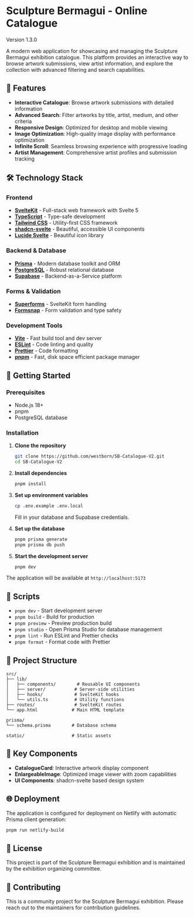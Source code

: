 # Sculpture Bermagui - Online Catalogue

Version 1.3.0

A modern web application for showcasing and managing the Sculpture Bermagui exhibition catalogue. This platform provides an interactive way to browse artwork submissions, view artist information, and explore the collection with advanced filtering and search capabilities.

## 🎯 Features

- **Interactive Catalogue**: Browse artwork submissions with detailed information
- **Advanced Search**: Filter artworks by title, artist, medium, and other criteria
- **Responsive Design**: Optimized for desktop and mobile viewing
- **Image Optimization**: High-quality image display with performance optimization
- **Infinite Scroll**: Seamless browsing experience with progressive loading
- **Artist Management**: Comprehensive artist profiles and submission tracking

## 🛠️ Technology Stack

### Frontend

- **[SvelteKit](https://kit.svelte.dev/)** - Full-stack web framework with Svelte 5
- **[TypeScript](https://www.typescriptlang.org/)** - Type-safe development
- **[Tailwind CSS](https://tailwindcss.com/)** - Utility-first CSS framework
- **[shadcn-svelte](https://www.shadcn-svelte.com/)** - Beautiful, accessible UI components
- **[Lucide Svelte](https://lucide.dev/)** - Beautiful icon library

### Backend & Database

- **[Prisma](https://prisma.io/)** - Modern database toolkit and ORM
- **[PostgreSQL](https://postgresql.org/)** - Robust relational database
- **[Supabase](https://supabase.com/)** - Backend-as-a-Service platform

### Forms & Validation

- **[Superforms](https://superforms.rocks/)** - SvelteKit form handling
- **[Formsnap](https://formsnap.dev/)** - Form validation and type safety

### Development Tools

- **[Vite](https://vitejs.dev/)** - Fast build tool and dev server
- **[ESLint](https://eslint.org/)** - Code linting and quality
- **[Prettier](https://prettier.io/)** - Code formatting
- **[pnpm](https://pnpm.io/)** - Fast, disk space efficient package manager

## 🚀 Getting Started

### Prerequisites

- Node.js 18+
- pnpm
- PostgreSQL database

### Installation

1. **Clone the repository**

   ```bash
   git clone https://github.com/westborn/SB-Catalogue-V2.git
   cd SB-Catalogue-V2
   ```

2. **Install dependencies**

   ```bash
   pnpm install
   ```

3. **Set up environment variables**

   ```bash
   cp .env.example .env.local
   ```

   Fill in your database and Supabase credentials.

4. **Set up the database**

   ```bash
   pnpm prisma generate
   pnpm prisma db push
   ```

5. **Start the development server**
   ```bash
   pnpm dev
   ```

The application will be available at `http://localhost:5173`

## 📝 Scripts

- `pnpm dev` - Start development server
- `pnpm build` - Build for production
- `pnpm preview` - Preview production build
- `pnpm studio` - Open Prisma Studio for database management
- `pnpm lint` - Run ESLint and Prettier checks
- `pnpm format` - Format code with Prettier

## 📁 Project Structure

```
src/
├── lib/
│   ├── components/        # Reusable UI components
│   ├── server/           # Server-side utilities
│   ├── hooks/            # SvelteKit hooks
│   └── utils.ts          # Utility functions
├── routes/               # SvelteKit routes
└── app.html             # Main HTML template

prisma/
└── schema.prisma        # Database schema

static/                  # Static assets
```

## 🔧 Key Components

- **CatalogueCard**: Interactive artwork display component
- **EnlargeableImage**: Optimized image viewer with zoom capabilities
- **UI Components**: shadcn-svelte based design system

## 🌐 Deployment

The application is configured for deployment on Netlify with automatic Prisma client generation:

```bash
pnpm run netlify-build
```

## 📄 License

This project is part of the Sculpture Bermagui exhibition and is maintained by the exhibition organizing committee.

## 🤝 Contributing

This is a community project for the Sculpture Bermagui exhibition. Please reach out to the maintainers for contribution guidelines.
